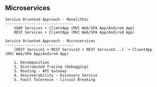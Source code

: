 Microservices
----------------------------------------------------------------------------------

    Service Oriented Approach - Monolithic
    -------------------------------
        SOAP Services + ClientApp (MVC Web/SPA App/Andirod App)
        REST Services + ClientApp (MVC Web/SPA App/Andirod App)

    Service Oriented Approach - Microservices
    -------------------------------
        [REST Service1 + REST Service2 + REST Service3...]  + ClientApp (MVC Web/SPA App/Andirod App)

        1. Decomposition
        2. Distrubuted Tracing (Debugging)
        3. Routing - API Gateway
        4. Descoverability - Discovery Service
        5. Fault Tolerence - Circuit Breaking
